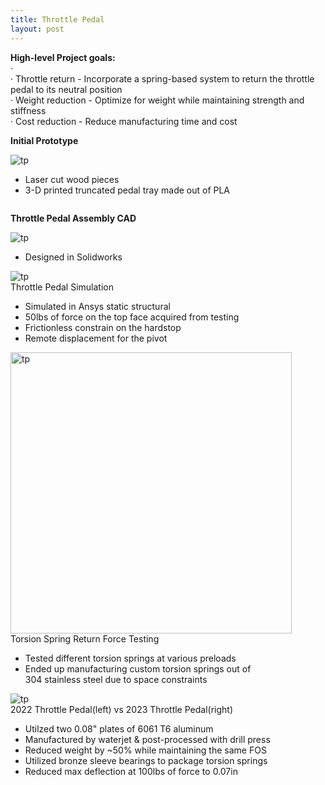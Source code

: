 ```yaml
---
title: Throttle Pedal
layout: post
---
```

**High-level Project goals:** <br/> 
· <br/> 
· Throttle return - Incorporate a spring-based system to return the throttle pedal to its neutral position <br/> 
· Weight reduction - Optimize for weight while maintaining strength and stiffness <br/> 
· Cost reduction - Reduce manufacturing time and cost <br/> 

**Initial Prototype** <br/> 
<div class="row center">
  <div class="column">
    <img src="https://www.donaldle.com/assets/images/Throttlepedal3.png" alt="tp" />
  </div>
  
  <div class="column">
     <ul>
      <li>Laser cut wood pieces</li>
      <li>3-D printed truncated pedal tray made out of PLA</li>
     </ul>
   </div>
</div>


**Throttle Pedal Assembly CAD** <br/> 
<div class="row center">
  <div class="column">
    <img src="https://www.donaldle.com/assets/images/ThrottlePedal1.jpeg" alt="tp" />
  </div>

  <div class="column">
     <ul>
      <li>Designed in Solidworks </li>
     </ul>
  </div>
</div>

<div class="row center">
  <div class="column">
    <img src="https://www.donaldle.com/assets/images/Throttlepedalsim.png" alt="tp" />
  </div>
  
  <div class="column">
    Throttle Pedal Simulation
     <ul>
      <li>Simulated in Ansys static structural </li>
      <li>50lbs of force on the top face acquired from testing</li>
      <li>Frictionless constrain on the hardstop</li>
      <li>Remote displacement for the pivot </li>
     </ul>
  </div>
</div>


<div class="row center">
  <div class="column">
    <img src="https://www.donaldle.com/assets/images/Torsionspringtesting.JPG" height="450" alt="tp" />
  </div>
  
  <div class="column">
    Torsion Spring Return Force Testing
    <ul>
      <li>Tested different torsion springs at various preloads</li>
      <li>Ended up manufacturing custom torsion springs out of <br> 304 stainless steel due to space constraints</li>
    </ul>
   </div>
</div>

<div class="row center">
  <div class="column">
    <img src="https://www.donaldle.com/assets/images/Throttlepedal2.jpeg" alt="tp" />
  </div>
  
  <div class="column">
    2022 Throttle Pedal(left) vs 2023 Throttle Pedal(right)
    <ul>
      <li>Utilzed two 0.08" plates of 6061 T6 aluminum</li>
      <li>Manufactured by waterjet & post-processed with drill press </li>
      <li>Reduced weight by ~50% while maintaining the same FOS</li>
      <li>Utilized bronze sleeve bearings to package torsion springs </li>
      <li>Reduced max deflection at 100lbs of force to 0.07in </li>
    </ul>
  </div>
</div>



